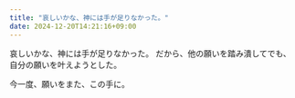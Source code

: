 ```yaml
---
title: "哀しいかな、神には手が足りなかった。"
date: 2024-12-20T14:21:16+09:00
---
```

哀しいかな、神には手が足りなかった。
だから、他の願いを踏み潰してでも、
自分の願いを叶えようとした。

今一度、願いをまた、この手に。
